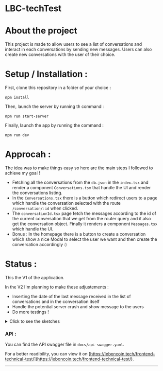 # LBC-techTest

# About the project

This project is made to allow users to see a list of conversations and interact in each conversations by sending new messages.
Users can also create new conversations with the user of their choice.

# Setup / Installation :

First, clone this repository in a folder of your choice : 

`
npm install
`

Then, launch the server by running th command : 

`
npm run start-server
`

Finally, launch the app by running the command : 

`
npm run dev
`

# Approcah :

The idea was to make things easy so here are the main steps I followed to achieve my goal !

- Fetching all the conversations from the `db.json` in the `index.tsx` and render a component `Conversations.tsx` that handle the UI and render the conversations listing.
- In the `Conversations.tsx` there is a button which redirect users to a page which handle the conversation selected with the route `/conversation/:id` when clicked.
- The `conversationId.tsx` page fetch the messages according to the id of the current conversation that we get from the router query and it also get the conversation object. Finally it renders a component `Messages.tsx` which handle the UI. 
- Bonus : In the homepage there is a button to create a conversation which show a nice Modal to select the user we want and then create the conversation accordingly :)

# Status :

This the V1 of the application. 

In the V2 I'm planning to make these adjustements : 

- Inserting the date of the last message received in the list of conversations and in the conversation itself
- Handle the potential server crash and show message to the users
- Do more testings !

<details>
  <summary>Click to see the sketches</summary>
  
Mobile list :

![](./screenshots/screenshot_conversationsList_Mobile.png)

Desktop list :

![](./screenshots/screenshot_conversationsList_Desktop.png)

Mobile conversation :

![](./screenshots/screenshot_messagesList_Mobile.png)

Desktop conversation :

![](./screenshots/screenshot_messagesList_Desktop.png)

</details>

### API :

You can find the API swagger file in `docs/api-swagger.yaml`.

For a better readibility, you can view it on [https://leboncoin.tech/frontend-technical-test/](https://leboncoin.tech/frontend-technical-test/).

---
